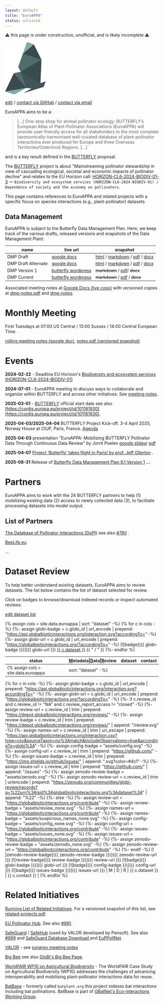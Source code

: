 ```yaml
---
layout: default
title: "EuroAPPA"
status: unlisted
---
```


⚠️ this page is under construction, unofficial, and is likely incomplete ⚠️

<a href="https://cordis.europa.eu/project/id/101181930"><img src="assets/butterfly-logo-grey.png" style="width: 10em"/></a>

[edit](https://github.com/globalbioticinteractions/globalbioticinteractions.github.io/edit/main/euroappa/index.md) / [contact via GitHub](https://github.com/globalbioticinteractions/globalbioticinteractions/issues/new?title=about%20EuroAPPA%20.%20.%20.%20&body=HI%21%0A%0AI%20noticed%20your%20page%20at%20https%3A%2F%2Fglobalbioticinteractions.org%2FEuroAPPA%20and%20I%27d%20like%20to%20...%0A%0AThanks%2C%0A%5Byour%20name%5D) / [contact via email](mailto:euroappa@globalbioticinteractions.org?subject=about%20EuroAPPA%20.%20.%20.%20&body=HI%21%0A%0AI%20noticed%20your%20page%20at%20https%3A%2F%2Fglobalbioticinteractions.org%2FEuroAPPA%20and%20I%27d%20like%20to%20...%0A%0AThanks%2C%0A%5Byour%20name%5D)

EuroAPPA aims to be a:

> [...] One-stop shop for animal pollinator ecology: BUTTERFLY’s European Atlas of Plant-Pollinator Associations (EuroAPPA) will provide user-friendly access for all stakeholders to the most complete taxonomically-harmonised well-curated database of plant-pollinator interactions ever produced for Europe and three Overseas Territories/Outermost Regions. [...]

and is a key result defined in the [BUTTERFLY](https://cordis.europa.eu/project/id/101181930) proposal. 

The [BUTTERFLY](https://cordis.europa.eu/project/id/101181930) project is about "Mainstreaming pollinator stewardship in view of cascading ecological, societal and economic impacts of pollinator decline" and relates to the EU Horizon call: [HORIZON-CL6-2024-BIODIV-01-3](https://ec.europa.eu/info/funding-tenders/opportunities/portal/screen/opportunities/topic-details/horizon-cl6-2024-biodiv-01-2) — `Biodiversity and ecosystem services (HORIZON-CL6-2024-BIODIV-01) / Dependence of society and the economy on pollinators`. 

This page contains references to EuroAPPA and related projects with a specific focus on species interactions (e.g., plant-pollinator) datasets.  

## Data Management
EuroAPPA is subject to the Butterfly Data Management Plan. Here, we keep track of the various drafts, released versions and snapshots of the Data Management Plant:

 | name | live url | snapshot |  
 | --- | --- | --- |
 | DMP Draft | [google docs](https://docs.google.com/document/d/1eRsXw-bSWmz9mI1v1HHKdJez11sbjTsBtWsknAdkDF0/edit?tab=t.0) | [html](dmp-draft) / [markdown](dmp-draft.md) / [pdf](dmp-draft.pdf) / [docx](dmp-draft.docx) |
 | DMP Draft Alternate | [google docs](https://docs.google.com/document/d/1eRsXw-bSWmz9mI1v1HHKdJez11sbjTsBtWsknAdkDF0/edit?tab=t.0) | [html](dmp-draft-alternate) / [markdown](dmp-draft-alternate.md) / [pdf](dmp-draft-alternate.pdf) / [docx](dmp-draft-alternate.docx) |
 | DMP Version 1 | [butterfly wordpress](https://butterfly-europe.eu/en/wp-content/uploads/2025/09/Butterfly_D9pnt1_DMP_final.pdf) | ~~markdown~~ / [pdf](dmp-v1.pdf)/ ~~docx~~ |
 | DMP Current | [butterfly wordpress](https://butterfly-europe.eu/en/wp-content/uploads/2025/09/Butterfly_D9pnt1_DMP_final.pdf) | ~~markdown~~ / [pdf](dmp.pdf) / ~~docx~~ |

Associated meeting notes at [Google Docs (live copy)]() with versioned copies at [dmp-notes.pdf](./dmp-notes.pdf) and [dmp-notes](./dmp-notes).


# Monthly Meeting

First Tuesdays at 07:00 US Central / 13:00 Sussex / 14:00 Central European Time.

[rolling meeting notes (google doc)](https://docs.google.com/document/d/1MDfcQESQh9abAxIhAs4gCRi88SnTP0s39bscvsREgto/edit), [notes.pdf (versioned snapshot)](./notes.pdf)



# Events

 **2024-02-22** - Deadline EU Horizon's [Biodiversity and ecosystem services (HORIZON-CL6-2024-BIODIV-01)](https://ec.europa.eu/info/funding-tenders/opportunities/portal/screen/opportunities/topic-details/horizon-cl6-2024-biodiv-01-2)  

 **2024-07-01** - EuroAPPA meeting to discuss ways to collaborate and organize within BUTTERFLY and across other initiatives. See  [meeting notes](https://docs.google.com/document/d/1MDfcQESQh9abAxIhAs4gCRi88SnTP0s39bscvsREgto/edit).
 
 **2025-03-01** - [BUTTERFLY](https://cordis.europa.eu/project/id/101181930) official start date see also [https://cordis.europa.eu/project/id/101181930](https://cordis.europa.eu/project/id/101181930).

 **2025-04-03/2025-04-04** BUTTERFLY Project Kick-off. 3-4 April 2025, Norway House at CIUP, Paris, France. [Agenda](assets/Draft_BUTTERFLY_Project_KickoffAgenda_20250401.pdf)
 
 **2025-04-03** presentation "EuroAPPA: Mobilizing BUTTERFLY Pollinator Data Through Continuous Data Review" by Jorrit Poelen [google slides](https://docs.google.com/presentation/d/1PhiklCR0c-IkieZlvpCV95e1Z4BFr49h/edit?slide=id.g340130fcc5d_0_194#slide=id.g340130fcc5d_0_194)/ [pdf](assets/BUTTERFLY-GloBI-EuroAPPA-Poelen-2025-04-03.pdf) 

 **2025-04-07** [Project ‘Butterfly’ takes flight in Paris! by prof. Jeff Ollerton](https://jeffollerton.co.uk/2025/04/07/project-butterfly-takes-flight-in-paris/) . 

 **2025-08-31** Release of [Butterfly Data Management Plan 9.1 Version 1](dmp-v1.pdf)
 **...**

# Partners 

EuroAPPA aims to work with the 24 BUTTERFLY partners to help (1) mobilizing existing data (2) access to newly collected data (3), to facilitate processing datasets into model output. 

## List of Partners 

[The Database of Pollinator Interactions (DoPI)](https://www.sussex.ac.uk/lifesci/ebe/dopi/about) see also [#780](https://github.com/globalbioticinteractions/globalbioticinteractions/issues/780) . 

[BeeLife.eu](https://bee-life.eu) 


...

# Dataset Review

To help better understand existing datasets, EuroAPPA aims to review datasets. The list below contains the list of dataset selected for review.

Click on badges to browse/download indexed records or inspect automated reviews.

[edit dataset list](https://github.com/globalbioticinteractions/globalbioticinteractions.github.io/blob/main/_data/euroappa.tsv)

{% assign cols = site.data.euroappa | sort: "dataset" -%}
{% for c in cols -%}
{%- assign globi-badge = c.globi_id | url_encode | prepend: "https://api.globalbioticinteractions.org/interaction.svg?accordingTo=" -%}
{%- assign globi-url = c.globi_id | url_encode | prepend: "https://globalbioticinteractions.org/?accordingTo=" -%}
[![badge]({{ globi-badge }})]({{ globi-url }}) <a href="#{{ c.dataset }}">{{ c.dataset }}</a> {{ " / " }}
{%- endfor %}

|status|<ins>M</ins>etadata\|<ins>D</ins>ata\|<ins>R</ins>eview|dataset|contact|
|---|---|---|---
{% assign cols = site.data.euroappa | sort: "dataset" -%}
{% for c in cols -%}
{%- assign globi-badge = c.globi_id | url_encode | prepend: "https://api.globalbioticinteractions.org/interaction.svg?accordingTo=" -%} 
{%- assign globi-url = c.globi_id | url_encode | prepend: "https://globalbioticinteractions.org/?accordingTo=" -%}
{%- if c.review_id and c.review_id != "NA" and c.review_report_access != "closed" -%}
{%- assign review-url = c.review_id | trim | prepend: "https://depot.globalbioticinteractions.org/reviews/" -%}
{%- assign review-badge = c.review_id | trim | prepend: "https://depot.globalbioticinteractions.org/reviews/" | append: "/review.svg" -%}
{%- assign names-url = c.review_id | trim | uri_escape | prepend: "https://api.globalbioticinteractions.org/interaction.csv?type=csv&sourceTaxon=no%3Amatch&includeObservations=true&accordingTo=globi%3A" -%}
{%- assign config-badge = "assets/config.svg" -%}
{%- assign config-url = c.review_id | trim | prepend: "https://github.com/" -%}
{%- assign issues-badge = c.review_id | trim | prepend: "https://img.shields.io/github/issues/" | append: ".svg?color=#4c1" -%}
{%- assign issues-url = c.review_id | trim | prepend: "https://github.com/" | append: "/issues" -%}
{%- assign zenodo-review-badge = "assets/zenodo.svg" -%}
{%- assign zenodo-review-url = c.review_id | trim | urlencode | prepend: "https://zenodo.org/communities/globi-review/records?q=%22urn%3Alsid%3Aglobalbioticinteractions.org%3Adataset%3A" | append: "%22" -%}
{%- else -%}
{%- assign review-url = "https://globalbioticinteractions.org/contribute" -%}
{%- assign review-badge = "assets/review_none.svg" -%}
{%- assign names-url = "https://globalbioticinteractions.org/contribute" -%}
{%- assign names-badge = "assets/suspicious_names_none.svg" -%}
{%- assign config-badge = "assets/config_none.svg" -%}
{%- assign config-url = "https://globalbioticinteractions.org/contribute" -%}
{%- assign issues-badge = "assets/issues_none.svg" -%}
{%- assign issues-url = "https://globalbioticinteractions.org/contribute" -%}
{%- assign zenodo-review-badge = "assets/zenodo_none.svg" -%}
{%- assign zenodo-review-url = "https://globalbioticinteractions.org/contribute" -%}
{%- endif -%}
[![zenodo-review-badge]({{ zenodo-review-badge }})]({{ zenodo-review-url }}) [![review-badge]({{ review-badge }})]({{ review-url }}) [![badge]({{ globi-badge }})]({{ globi-url }}) [![badge]({{ config-badge }})]({{ config-url }}) [![badge]({{ issues-badge }})]({{ issues-url }}) | <span class="{{ c.metadata_access }}" title="At this time, metadata of dataset {{ c.dataset }} is {{ c.metadata_access }} access.">M</span> \| <span class="{{ c.data_access }}" title="At this time, data of dataset {{ c.dataset }} is {{ c.data_access }} access.">D</span> \| <span class="{{ c.review_report_access }}" title="At this time, the review report of dataset {{ c.dataset }} is {{ c.review_report_access }} access.">R</span> | <span id="{{ c.dataset }}">{{ c.dataset }}</span> | {{ c.contact }} | 
{% endfor %}

# Related Initiatives


[Running List of Related Initiatives](https://docs.google.com/document/d/1MDfcQESQh9abAxIhAs4gCRi88SnTP0s39bscvsREgto/edit?tab=t.bcaxfrmawmxl). For a versioned snapshot of this list, see [related-projects.pdf](related-projects.pdf).

[EU Pollinator Hub](https://pollinatorhub.eu). See also [#991](https://github.com/globalbioticinteractions/globalbioticinteractions/issues/991).

[SafeGuard](https://www.safeguard.biozentrum.uni-wuerzburg.de) / [SafeHub](https://www.safeguard.biozentrum.uni-wuerzburg.de/Project/SafeHub.aspx) (used by VALOR developed by Pensoft). See also [#989](https://github.com/globalbioticinteractions/globalbioticinteractions/issues/989) and [SafeGuard Database Download ](https://www.safeguard.biozentrum.uni-wuerzburg.de/Download/Download.aspx) and [EuPPollNet](https://github.com/globalbioticinteractions/globalbioticinteractions/issues/1041).
 
[VALOR](https://cordis.europa.eu/project/id/101181169) - see [synergy meeting notes](https://docs.google.com/document/d/1kMT17tVcH-hU1dBYdEbIoYHyELvNHpwPH9WoLwefqNI/edit?usp=sharing)

[Big Bee](https://big-bee.net) see also [GloBI's Big Bee Page](https://globalbioticinteractions.org/bigbee). 

[WorldFAIR WP10 on Agricultural Biodiversity](https://globalbioticinteractions.org/worldfair) - The WorldFAIR Case Study on Agricultural Biodiversity (WP10) addresses the challenges of advancing interoperability and mobilising plant-pollinator interactions data for reuse.  

[BatBase](https://batbase.org) - formerly called ```batplant.org``` this project indexes bat interactions including bat pollinations. BatBase is part of  [GBatNet's Eco-interactions Working Group](https://globalbioticinteractions.org/gbatnet). 

